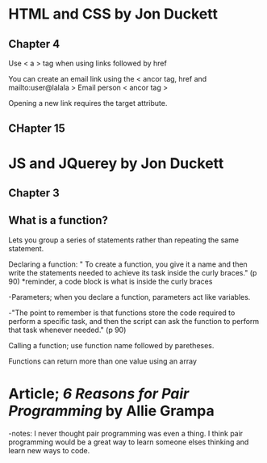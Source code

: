 # **HTML and CSS by Jon Duckett**

## Chapter 4

Use < a > tag when using links followed by href

You can create an email link using the < ancor tag, href and mailto:user@lalala > Email person < ancor tag >

Opening a new link requires the target attribute.

## CHapter 15



# **JS and JQuerey by Jon Duckett**

## Chapter 3

## What is a function?

Lets you group a series of statements rather than repeating the same statement.

Declaring a function: " To create a function, you give it a name and then write the statements needed to achieve its task
inside the curly braces." (p 90) *reminder, a code block is what is inside the curly braces

-Parameters; when you declare a function, parameters act like variables.

-"The point to remember is that functions store the code required to perform a specific task, and then the script can ask the 
function to perform that task whenever needed." (p 90)

Calling a function; use function name followed by paretheses.

Functions can return more than one value using an array

# **Article; *6 Reasons for Pair Programming* by Allie Grampa**

-notes: I never thought pair programming was even a thing. I think pair programming would be a great way to learn someone
elses thinking and learn new ways to code.
